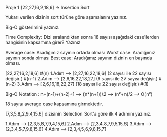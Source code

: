 Proje 1
[22,27,16,2,18,6] -> Insertion Sort

Yukarı verilen dizinin sort türüne göre aşamalarını yazınız.

Big-O gösterimini yazınız.

Time Complexity: Dizi sıralandıktan sonra 18 sayısı aşağıdaki case'lerden hangisinin kapsamına girer? Yazınız

Average case: Aradığımız sayının ortada olması
Worst case: Aradığımız sayının sonda olması
Best case: Aradığımız sayının dizinin en başında olması.


[22,27,16,2,18,6] #(n)
1.Adım --> [2,27,16,22,18,6] (2 sayısı ile 22 sayısı değişir.) #(n-1)
2.Adım --> [2,6,16,22,18,27] (6 sayısı ile 27 sayısı değişir.) #(n-2)
3.Adım --> [2,6,16,18,22,27] (18 sayısı ile 22 sayısı değişir.) #(1)

Big-O Notation : n+(n-1)+(n-2)+1 --> (n*(n+1))/2 --> (n²+n)/2 --> O(n²)

18 sayısı average case kapsamına girmektedir.


[7,3,5,8,2,9,4,15,6] dizisinin Selection Sort'a göre ilk 4 adımını yazınız.

1.Adım --> [2,3,5,8,7,9,4,15,6]
2.Adım --> [2,3,4,8,7,9,5,15,6]
3.Adım --> [2,3,4,5,7,9,8,15,6]
4.Adım --> [2,3,4,5,6,9,8,15,7]
